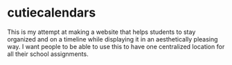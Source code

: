 # cutiecalendars
This is my attempt at making a website that helps students to stay organized and on a timeline while displaying it in an aesthetically pleasing way.
I want people to be able to use this to have one centralized location for all their school assignments.
